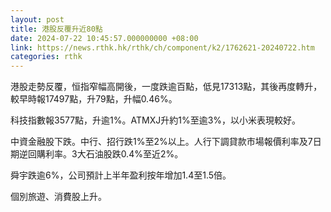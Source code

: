 ```yaml
---
layout: post
title: 港股反覆升近80點
date: 2024-07-22 10:45:57.000000000 +08:00
link: https://news.rthk.hk/rthk/ch/component/k2/1762621-20240722.htm
categories: rthk
---
```


港股走勢反覆，恒指窄幅高開後，一度跌逾百點，低見17313點，其後再度轉升，較早時報17497點，升79點，升幅0.46%。

科技指數報3577點，升逾1%。ATMXJ升約1%至逾3%，以小米表現較好。

中資金融股下跌。中行、招行跌1%至2%以上。人行下調貸款市場報價利率及7日期逆回購利率。3大石油股跌0.4%至近2%。

舜宇跌逾6%，公司預計上半年盈利按年增加1.4至1.5倍。

個別旅遊、消費股上升。
